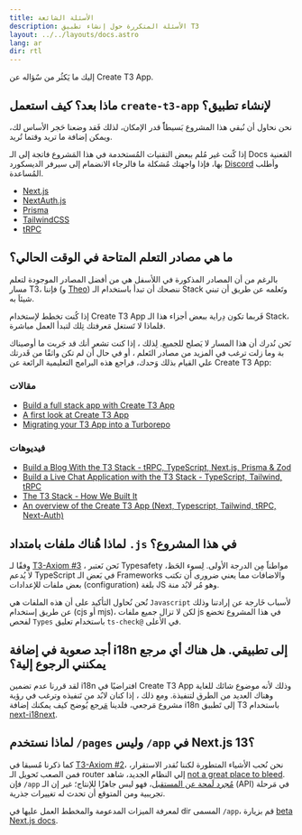 ```yaml
---
title: الأسئلة الشائعة
description: الأسئلة المتكررة حول إنشاء تطبيق T3
layout: ../../layouts/docs.astro
lang: ar
dir: rtl
---
```


إليك ما يَكثُر من سٌؤاله عن Create T3 App.

## ماذا بعد؟ كيف استعمل `create-t3-app` لإنشاء تطبيق؟

نحن نحاول أن نُبقي هذا المشروع بَسيطاًً قدر الإمكان، لذلك فَقد وضعنا حَجر الأساس لك، ويمكن إضافة ما تريد وقتما تُريد.

إذا كًنت غير مُلم ببعض التقنيات المُستخدمة في هذا المَشروع فاتجة إلى الـ Docs المَعنية بها، فإذا واجهتك مُشكلة ما فالرجاء الانضمام إلى سيرفر الديسكورد [Discord](https://t3.gg/discord) وأطلب المُساعدة.

- [Next.js](https://nextjs.org/)
- [NextAuth.js](https://next-auth.js.org)
- [Prisma](https://prisma.io)
- [TailwindCSS](https://tailwindcss.com)
- [tRPC](https://trpc.io)

## ما هي مصادر التعلم المتاحة في الوقت الحالي؟

بالرغم من أن المصادر المذكورة في اللأسفل هي من أفضل المصادر الموجودة لتعلم مسار T3، فإننا (و [Theo](https://youtu.be/rzwaaWH0ksk?t=1436)) ننصحك أن تبدأ باستخدام الـ Stack وتَعلمه عن طريق أن تبني شيئاَ به.

إذا كُنت تخطط لإستخدام Create T3 App فَربما تكون دِراية ببعض أجزاء هذا الـ Stack، فلماذا لا تَستغل مَعرفتك تِلك لتبدأ العمل مباشرة.

نَحن نُدرك أن هذا المسار لا يَصلح للجميع. لِذلك ، إذا كنت تشعر أنك قد جَربت ما أوصيناك بة وما زلت ترغب في المزيد من مصادر التَعلم ، أو في حال أن لم تكن واثقًا من قَدرتك علي القيام بذلك وَحدك، فراجع هذه البرامج التعليمية الرائعة عن Create T3 App:

### مقالات

- [Build a full stack app with Create T3 App](https://www.nexxel.dev/blog/ct3a-guestbook)
- [A first look at Create T3 App](https://dev.to/ajcwebdev/a-first-look-at-create-t3-app-1i8f)
- [Migrating your T3 App into a Turborepo](https://www.jumr.dev/blog/t3-turbo)

### فيديوهات

- [Build a Blog With the T3 Stack - tRPC, TypeScript, Next.js, Prisma & Zod](https://www.youtube.com/watch?v=syEWlxVFUrY)
- [Build a Live Chat Application with the T3 Stack - TypeScript, Tailwind, tRPC](https://www.youtube.com/watch?v=dXRRY37MPuk)
- [The T3 Stack - How We Built It](https://www.youtube.com/watch?v=H-FXwnEjSsI)
- [An overview of the Create T3 App (Next, Typescript, Tailwind, tRPC, Next-Auth)](https://www.youtube.com/watch?v=VJH8dsPtbeU)

## لماذا هُناك ملفات بامتداد `.js` في هذا المشروع؟

وِفقًا لـ [T3-Axiom #3](/en/introduction#typesafety-isnt-optional) ، نَحن نَعتبر Typesafety مواطناََ مِن الدرجة الأولى. لِسوء الحَظ، لا يُدعم TypeScript في بَعض الـ Frameworks والاضافات مما يعني ضرورى أن تكتب بعض ملفات للإعدادات (configuration) بلغة JS وهو مُر لابُد منة.

نُحن نُحاول التأكيد على أن هذه الملفات هي `Javascript` لأسباب خَارجة عن إرادتنا وذلك عن طريق إستخدام (cjs أو mjs)، لكن لا تزال جميع ملفات js في هذا المشروع تخضع لفحص `Types` باستخدام تعليق `ts-check@` في الأعلى.

## أجد صعوبة في إضافة i18n إلى تطبيقي. هل هناك أي مرجع يمكنني الرجوع إلية؟

لقد قررنا عدم تضمين i18n افتراضيًا في Create T3 App وذلك لأنه موضوع شائك للغاية وهناك العديد من الطرق لتنفيذة.
ومع ذلك ، إذا كنان لابُد من تَنفيذه وترغب في رؤية مشروع مَرجعي، فلدينا [مَرجع](https://github.com/juliusmarminge/t3-i18n) يُوضح كيف يمكنك إضافة i18n إلى تَطبيق T3 باستخدام [next-i18next](https://github.com/i18next/next-i18next).

## لماذا نستخدم `/pages` وليس `/app` في Next.js 13؟

كما ذكرنا مُسبقا في [T3-Axiom #2](/en/introduction#bleed-responsibly)، نحن نُحب الأشياء المتطورة لكننا نُقدر الاستقرار، فمن الصعب تَحويل الـ router إلي النظام الجديد، شاهد [not a great place to bleed](https://youtu.be/mnwUbtieOuI?t=1662).
فإن `/app` [مُجرد لَمحة عن المستقبل](https://youtu.be/rnsC-12PVlM?t=818)، فهو ليس جاهزًا للإنتاج؛ غير إن الـ (API) في مَرحلة تجريبية ومن المتوقع أن تحدث له تغييرات جذرية.

لمعرفة الميزات المدعومة والمخطط العمل عليها في dir المسمى `/app`، قم بزيارة [beta Next.js docs](https://beta.nextjs.org/docs/app-directory-roadmap#supported-and-planned-features).
